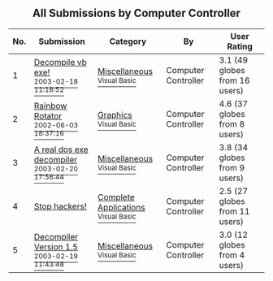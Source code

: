 ﻿<div align="center">

## All Submissions by Computer Controller

</div>

No.  | Submission | Category | By   | User Rating
---- | ---------- | -------- | ---- | -----------
1 | [Decompile vb exe\!<br /><sup>2003-02-18 11:18:52</sup>](https://github.com/Planet-Source-Code/computer-controller-decompile-vb-exe__1-43318) | [Miscellaneous<br /><sup>Visual Basic</sup>](../ByCategory/miscellaneous__1-1.md) | Computer Controller | 3.1 (49 globes from 16 users)
2 | [Rainbow Rotator<br /><sup>2002-06-03 18:37:16</sup>](https://github.com/Planet-Source-Code/computer-controller-rainbow-rotator__1-35446) | [Graphics<br /><sup>Visual Basic</sup>](../ByCategory/graphics__1-46.md) | Computer Controller | 4.6 (37 globes from 8 users)
3 | [A real dos exe decompiler<br /><sup>2003-02-20 17:58:44</sup>](https://github.com/Planet-Source-Code/computer-controller-a-real-dos-exe-decompiler__1-43386) | [Miscellaneous<br /><sup>Visual Basic</sup>](../ByCategory/miscellaneous__1-1.md) | Computer Controller | 3.8 (34 globes from 9 users)
4 | [Stop hackers\!<br />](https://github.com/Planet-Source-Code/computer-controller-stop-hackers__1-34181) | [Complete Applications<br /><sup>Visual Basic</sup>](../ByCategory/complete-applications__1-27.md) | Computer Controller | 2.5 (27 globes from 11 users)
5 | [Decompiler Version 1\.5<br /><sup>2003-02-19 11:43:48</sup>](https://github.com/Planet-Source-Code/computer-controller-decompiler-version-1-5__1-43348) | [Miscellaneous<br /><sup>Visual Basic</sup>](../ByCategory/miscellaneous__1-1.md) | Computer Controller | 3.0 (12 globes from 4 users)
